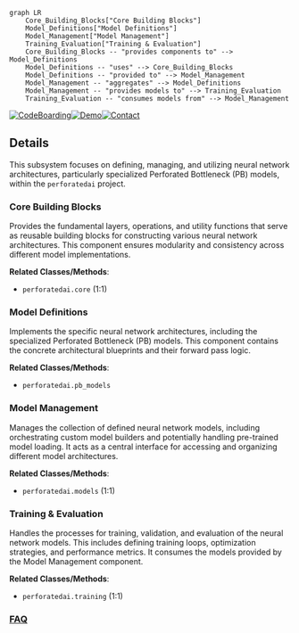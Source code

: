 ```mermaid
graph LR
    Core_Building_Blocks["Core Building Blocks"]
    Model_Definitions["Model Definitions"]
    Model_Management["Model Management"]
    Training_Evaluation["Training & Evaluation"]
    Core_Building_Blocks -- "provides components to" --> Model_Definitions
    Model_Definitions -- "uses" --> Core_Building_Blocks
    Model_Definitions -- "provided to" --> Model_Management
    Model_Management -- "aggregates" --> Model_Definitions
    Model_Management -- "provides models to" --> Training_Evaluation
    Training_Evaluation -- "consumes models from" --> Model_Management
```

[![CodeBoarding](https://img.shields.io/badge/Generated%20by-CodeBoarding-9cf?style=flat-square)](https://github.com/CodeBoarding/GeneratedOnBoardings)[![Demo](https://img.shields.io/badge/Try%20our-Demo-blue?style=flat-square)](https://www.codeboarding.org/demo)[![Contact](https://img.shields.io/badge/Contact%20us%20-%20contact@codeboarding.org-lightgrey?style=flat-square)](mailto:contact@codeboarding.org)

## Details

This subsystem focuses on defining, managing, and utilizing neural network architectures, particularly specialized Perforated Bottleneck (PB) models, within the `perforatedai` project.

### Core Building Blocks
Provides the fundamental layers, operations, and utility functions that serve as reusable building blocks for constructing various neural network architectures. This component ensures modularity and consistency across different model implementations.


**Related Classes/Methods**:

- `perforatedai.core` (1:1)


### Model Definitions
Implements the specific neural network architectures, including the specialized Perforated Bottleneck (PB) models. This component contains the concrete architectural blueprints and their forward pass logic.


**Related Classes/Methods**:

- `perforatedai.pb_models`


### Model Management
Manages the collection of defined neural network models, including orchestrating custom model builders and potentially handling pre-trained model loading. It acts as a central interface for accessing and organizing different model architectures.


**Related Classes/Methods**:

- `perforatedai.models` (1:1)


### Training & Evaluation
Handles the processes for training, validation, and evaluation of the neural network models. This includes defining training loops, optimization strategies, and performance metrics. It consumes the models provided by the Model Management component.


**Related Classes/Methods**:

- `perforatedai.training` (1:1)




### [FAQ](https://github.com/CodeBoarding/GeneratedOnBoardings/tree/main?tab=readme-ov-file#faq)